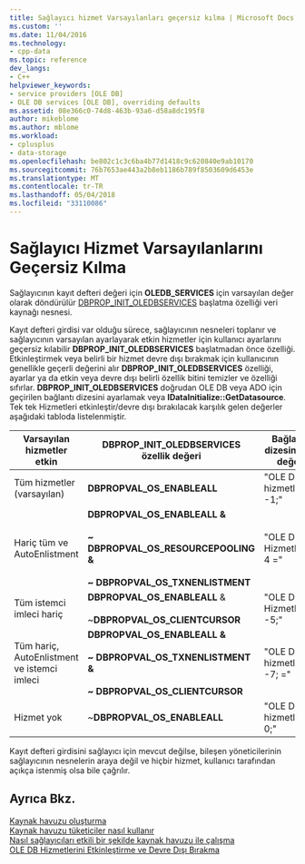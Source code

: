 ```yaml
---
title: Sağlayıcı hizmet Varsayılanları geçersiz kılma | Microsoft Docs
ms.custom: ''
ms.date: 11/04/2016
ms.technology:
- cpp-data
ms.topic: reference
dev_langs:
- C++
helpviewer_keywords:
- service providers [OLE DB]
- OLE DB services [OLE DB], overriding defaults
ms.assetid: 08e366c0-74d8-463b-93a6-d58a8dc195f8
author: mikeblome
ms.author: mblome
ms.workload:
- cplusplus
- data-storage
ms.openlocfilehash: be802c1c3c6ba4b77d1418c9c620840e9ab10170
ms.sourcegitcommit: 76b7653ae443a2b8eb1186b789f8503609d6453e
ms.translationtype: MT
ms.contentlocale: tr-TR
ms.lasthandoff: 05/04/2018
ms.locfileid: "33110086"
---
```

# <a name="overriding-provider-service-defaults"></a>Sağlayıcı Hizmet Varsayılanlarını Geçersiz Kılma
Sağlayıcının kayıt defteri değeri için **OLEDB_SERVICES** için varsayılan değer olarak döndürülür [DBPROP_INIT_OLEDBSERVICES](https://msdn.microsoft.com/en-us/library/ms716898.aspx) başlatma özelliği veri kaynağı nesnesi.  
  
 Kayıt defteri girdisi var olduğu sürece, sağlayıcının nesneleri toplanır ve sağlayıcının varsayılan ayarlayarak etkin hizmetler için kullanıcı ayarlarını geçersiz kılabilir **DBPROP_INIT_OLEDBSERVICES** başlatmadan önce özelliği. Etkinleştirmek veya belirli bir hizmet devre dışı bırakmak için kullanıcının genellikle geçerli değerini alır **DBPROP_INIT_OLEDBSERVICES** özelliği, ayarlar ya da etkin veya devre dışı belirli özellik bitini temizler ve özelliği sıfırlar. **DBPROP_INIT_OLEDBSERVICES** doğrudan OLE DB veya ADO için geçirilen bağlantı dizesini ayarlamak veya **IDataInitialize::GetDatasource**. Tek tek Hizmetleri etkinleştir/devre dışı bırakılacak karşılık gelen değerler aşağıdaki tabloda listelenmiştir.  
  
|Varsayılan hizmetler etkin|DBPROP_INIT_OLEDBSERVICES özellik değeri|Bağlantı dizesindeki değer|  
|------------------------------|------------------------------------------------|--------------------------------|  
|Tüm hizmetler (varsayılan)|**DBPROPVAL_OS_ENABLEALL**|"OLE DB hizmetleri = -1;"|  
|Hariç tüm ve AutoEnlistment|**DBPROPVAL_OS_ENABLEALL &AMP;**<br /><br /> **~ DBPROPVAL_OS_RESOURCEPOOLING &AMP;**<br /><br /> **~ DBPROPVAL_OS_TXNENLISTMENT**|"OLE DB Hizmetleri-; 4 ="|  
|Tüm istemci imleci hariç|**DBPROPVAL_OS_ENABLEALL** &<br /><br /> ~**DBPROPVAL_OS_CLIENTCURSOR**|"OLE DB Hizmetleri = -5;"|  
|Tüm hariç, AutoEnlistment ve istemci imleci|**DBPROPVAL_OS_ENABLEALL &AMP;**<br /><br /> **~ DBPROPVAL_OS_TXNENLISTMENT &AMP;**<br /><br /> **~ DBPROPVAL_OS_CLIENTCURSOR**|"OLE DB hizmetleri -7; ="|  
|Hizmet yok|~**DBPROPVAL_OS_ENABLEALL**|"OLE DB hizmetleri = 0;"|  
  
 Kayıt defteri girdisini sağlayıcı için mevcut değilse, bileşen yöneticilerinin sağlayıcının nesnelerin araya değil ve hiçbir hizmet, kullanıcı tarafından açıkça istenmiş olsa bile çağrılır.  
  
## <a name="see-also"></a>Ayrıca Bkz.  
 [Kaynak havuzu oluşturma](https://msdn.microsoft.com/en-us/library/ms713655.aspx)   
 [Kaynak havuzu tüketiciler nasıl kullanır](https://msdn.microsoft.com/en-us/library/ms715907.aspx)   
 [Nasıl sağlayıcıları etkili bir şekilde kaynak havuzu ile çalışma](https://msdn.microsoft.com/en-us/library/ms714906.aspx)   
 [OLE DB Hizmetlerini Etkinleştirme ve Devre Dışı Bırakma](../../data/oledb/enabling-and-disabling-ole-db-services.md)